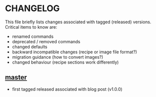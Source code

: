 # CHANGELOG

This file briefly lists changes associated with tagged (released) versions.
Critical items to know are:

 - renamed commands
 - deprecated / removed commands
 - changed defaults
 - backward incompatible changes (recipe or image file format?)
 - migration guidance (how to convert images?)
 - changed behaviour (recipe sections work differently)

## [master](https://github.com/rseng/opensource-heartbeat-action/tree/master)
 - first tagged released associated with blog post (v1.0.0)

